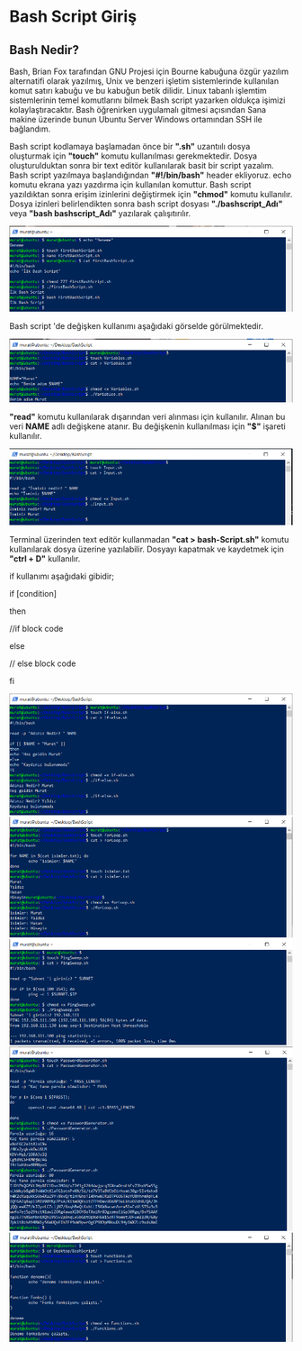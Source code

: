 # Bash Script Giriş

## Bash Nedir?

Bash, Brian Fox tarafından GNU Projesi için Bourne kabuğuna özgür yazılım alternatifi olarak yazılmış, Unix ve benzeri işletim sistemlerinde kullanılan komut satırı kabuğu ve bu kabuğun betik dilidir. 
Linux tabanlı işlemtim sistemlerinin temel komutlarını bilmek Bash script yazarken oldukça işimizi kolaylaştıracaktır.
Bash öğrenirken uygulamalı gitmesi açısından Sana makine üzerinde bunun Ubuntu Server Windows ortamından SSH ile bağlandım.

Bash script kodlamaya başlamadan önce bir **".sh"** uzantıılı dosya oluşturmak için **"touch"** komutu kullanılması gerekmektedir.
Dosya oluşturulduktan sonra bir text editör kullanılarak basit bir script yazalım. Bash script yazılmaya başlandığından **"#!/bin/bash"** header ekliyoruz.
echo komutu ekrana yazı yazdırma için kullanılan komuttur. Bash script yazıldıktan sonra erişim izinlerini değiştirmek için **"chmod"** komutu kullanılır.
Dosya izinleri belirlendikten sonra bash script dosyası **"./bashscript_Adı"** veya **"bash bashscript_Adı"** yazılarak çalışıtırılır.

![image](https://github.com/mrtyildiz/Blog-Post/blob/main/Linux%20101/img/1.PNG)

Bash script 'de değişken kullanımı aşağıdaki görselde görülmektedir.

![image](https://github.com/mrtyildiz/Blog-Post/blob/main/Linux%20101/img/2.PNG)

**"read"** komutu kullanılarak dışarından veri alınması için kullanılır. Alınan bu veri **NAME** adlı değişkene atanır. Bu değişkenin kullanılması için **"$"** işareti kullanılır.

![image](https://github.com/mrtyildiz/Blog-Post/blob/main/Linux%20101/img/3.PNG)

Terminal üzerinden text editör kullanmadan **"cat > bash-Script.sh"** komutu kullanılarak dosya üzerine yazılabilir. Dosyayı kapatmak ve kaydetmek için **"ctrl + D"** kullanılır.

if kullanımı aşağıdaki gibidir;

if [condition]

then

//if block code

else
 
 // else block code

fi

![image](https://github.com/mrtyildiz/Blog-Post/blob/main/Linux%20101/img/4.PNG)
![image](https://github.com/mrtyildiz/Blog-Post/blob/main/Linux%20101/img/5.PNG)
![image](https://github.com/mrtyildiz/Blog-Post/blob/main/Linux%20101/img/6.PNG)
![image](https://github.com/mrtyildiz/Blog-Post/blob/main/Linux%20101/img/7.PNG)
![image](https://github.com/mrtyildiz/Blog-Post/blob/main/Linux%20101/img/8.PNG)
